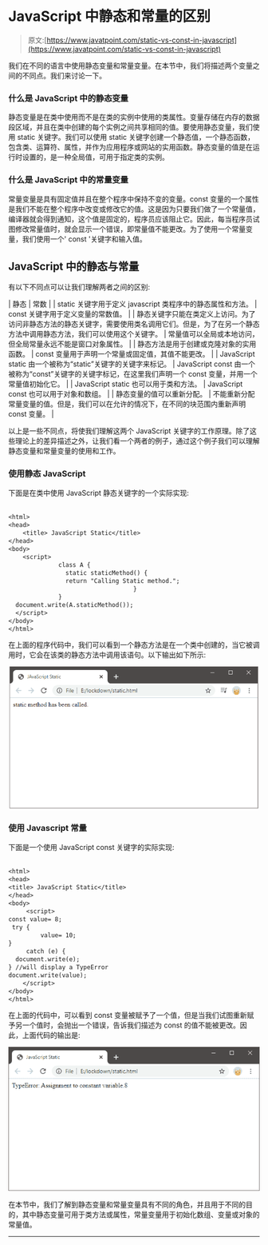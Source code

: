# JavaScript 中静态和常量的区别

> 原文:[https://www.javatpoint.com/static-vs-const-in-javascript](https://www.javatpoint.com/static-vs-const-in-javascript)

我们在不同的语言中使用静态变量和常量变量。在本节中，我们将描述两个变量之间的不同点。我们来讨论一下。

### 什么是 JavaScript 中的静态变量

静态变量是在类中使用而不是在类的实例中使用的类属性。变量存储在内存的数据段区域，并且在类中创建的每个实例之间共享相同的值。要使用静态变量，我们使用 static 关键字。我们可以使用 static 关键字创建一个静态值，一个静态函数，包含类、运算符、属性，并作为应用程序或网站的实用函数。静态变量的值是在运行时设置的，是一种全局值，可用于指定类的实例。

### 什么是 JavaScript 中的常量变量

常量变量是具有固定值并且在整个程序中保持不变的变量。const 变量的一个属性是我们不能在整个程序中改变或修改它的值。这是因为只要我们做了一个常量值，编译器就会得到通知，这个值是固定的，程序员应该阻止它。因此，每当程序员试图修改常量值时，就会显示一个错误，即常量值不能更改。为了使用一个常量变量，我们使用一个' const '关键字和输入值。

## JavaScript 中的静态与常量

有以下不同点可以让我们理解两者之间的区别:

| 静态 | 常数 |
| static 关键字用于定义 javascript 类程序中的静态属性和方法。 | const 关键字用于定义变量的常数值。 |
| 静态关键字只能在类定义上访问。为了访问非静态方法的静态关键字，需要使用类名调用它们。但是，为了在另一个静态方法中调用静态方法，我们可以使用这个关键字。 | 常量值可以全局或本地访问，但全局常量永远不能是窗口对象属性。 |
| 静态方法是用于创建或克隆对象的实用函数。 | const 变量用于声明一个常量或固定值，其值不能更改。 |
| JavaScript static 由一个被称为“static”关键字的关键字来标记。 | JavaScript const 由一个被称为“const”关键字的关键字标记，在这里我们声明一个 const 变量，并用一个常量值初始化它。 |
| JavaScript static 也可以用于类和方法。 | JavaScript const 也可以用于对象和数组。 |
| 静态变量的值可以重新分配。 | 不能重新分配常量变量的值。但是，我们可以在允许的情况下，在不同的块范围内重新声明 const 变量。 |

以上是一些不同点，将使我们理解这两个 JavaScript 关键字的工作原理。除了这些理论上的差异描述之外，让我们看一个两者的例子，通过这个例子我们可以理解静态变量和常量变量的使用和工作。

### 使用静态 JavaScript

下面是在类中使用 JavaScript 静态关键字的一个实际实现:

```

<html>
<head>
    <title> JavaScript Static</title>
</head>
<body>
    <script>
              class A {
                static staticMethod() {
                return "Calling Static method.";
                                   }
              }
  document.write(A.staticMethod());
  </script>
</body>
</html>

```

在上面的程序代码中，我们可以看到一个静态方法是在一个类中创建的，当它被调用时，它会在该类的静态方法中调用该语句。以下输出如下所示:

![Static vs Const in JavaScript](img/40f29e211713da87c383a7d8e110d2f4.png)

### 使用 Javascript 常量

下面是一个使用 JavaScript const 关键字的实际实现:

```

<html>
<head>
<title> JavaScript Static</title>
</head>
<body>
     <script>
const value= 8;
 try {
  	     value= 10;
} 
     catch (e) {
  document.write(e); 
} //will display a TypeError 
document.write(value);
    </script>
</body>
</html>

```

在上面的代码中，可以看到 const 变量被赋予了一个值，但是当我们试图重新赋予另一个值时，会抛出一个错误，告诉我们描述为 const 的值不能被更改。因此，上面代码的输出是:

![Static vs Const in JavaScript](img/d141987a33a3b5c3374e971ad021536f.png)

在本节中，我们了解到静态变量和常量变量具有不同的角色，并且用于不同的目的，其中静态变量可用于类方法或属性，常量变量用于初始化数组、变量或对象的常量值。

* * *